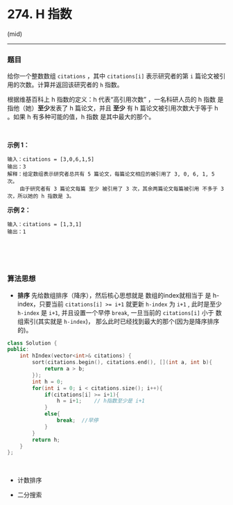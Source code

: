 # 274. H 指数
(mid)

---

### 题目
给你一个整数数组 `citations` ，其中 `citations[i]` 表示研究者的第 `i` 篇论文被引用的次数。计算并返回该研究者的 `h` 指数。

根据维基百科上 h 指数的定义：h 代表“高引用次数” ，一名科研人员的 h 指数 是指他（她）**至少**发表了 h 篇论文，并且 **至少** 有 h 篇论文被引用次数大于等于 h 。如果 h 有多种可能的值，h 指数 是其中最大的那个。

<br>

**示例 1：**

    输入：citations = [3,0,6,1,5]
    输出：3 
    解释：给定数组表示研究者总共有 5 篇论文，每篇论文相应的被引用了 3, 0, 6, 1, 5 次。
        由于研究者有 3 篇论文每篇 至少 被引用了 3 次，其余两篇论文每篇被引用 不多于 3 次，所以她的 h 指数是 3。
**示例 2：**

    输入：citations = [1,3,1]
    输出：1


<br>
<br>
<br>


### 算法思想

- **排序**
先给数组排序（降序），然后核心思想就是 数组的index就相当于 是 h-index，只要当前 `citations[i] >= i+1` 就更新 `h-index` 为 `i+1` , 此时是至少 `h-index` 是 `i+1`, 并且设置一个早停 `break`, 一旦当前的 `citations[i]` 小于 数组索引(其实就是 `h-index`)， 那么此时已经找到最大的那个(因为是降序排序的)。

```cpp
class Solution {
public:
    int hIndex(vector<int>& citations) {
        sort(citations.begin(), citations.end(), [](int a, int b){
            return a > b;
        });
        int h = 0;
        for(int i = 0; i < citations.size(); i++){
            if(citations[i] >= i+1){
                h = i+1;    // h指数至少是 i+1
            }
            else{
                break;  //早停
            }
        }
        return h;
    }
};
```

<br>

- 计数排序

- 二分搜索